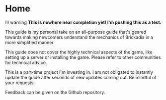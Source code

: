 # Home

!!! warning
    **This is nowhere near completion yet! I'm pushing this as a test.**

This guide is my personal take on an all-purpose guide
that's geared towards making newcomers understand the
mechanics of Brickadia in a more simplified manner.

This guide does not cover the highly technical aspects of
the game, like setting up a server or installing the game.
Please refer to other communities for technical advice.

This is a part-time project I'm investing in. I am not obligated
to instantly update the guide after seconds of new updates coming out.
Be mindful of your requests.

Feedback can be given on the Github repository.
